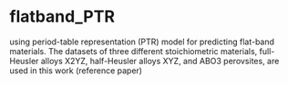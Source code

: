# flatband_PTR
using period-table representation (PTR) model for predicting flat-band materials. The datasets of three different stoichiometric materials, full-Heusler alloys X2YZ, half-Heusler alloys XYZ, and ABO3 perovsites, are used in this work (reference paper) 

